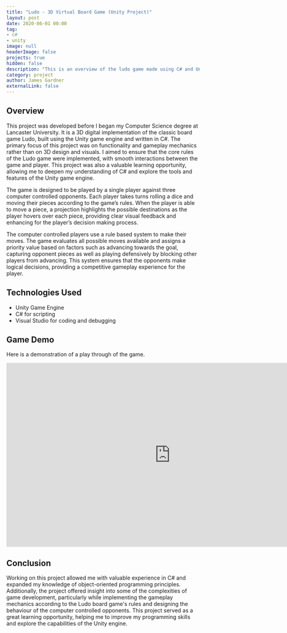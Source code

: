 ```yaml
---
title: "Ludo - 3D Virtual Board Game (Unity Project)"
layout: post
date: 2020-06-01 00:00
tag: 
- c#
- unity
image: null
headerImage: false
projects: true
hidden: false 
description: "This is an overview of the ludo game made using C# and Unity."
category: project
author: James Gardner 
externalLink: false
---
```

## Overview
This project was developed before I began my Computer Science degree at Lancaster University. It is a 3D digital implementation of the classic board game Ludo, built using the Unity game engine and written in C#. The primary focus of this project was on functionality and gameplay mechanics rather than on 3D design and visuals. I aimed to ensure that the core rules of the Ludo game were implemented, with smooth interactions between the game and player. This project was also a valuable learning opportunity, allowing me to deepen my understanding of C# and explore the tools and features of the Unity game engine.

The game is designed to be played by a single player against three computer controlled opponents. Each player takes turns rolling a dice and moving their pieces according to the game’s rules. When the player is able to move a piece, a projection highlights the possible destinations as the player hovers over each piece, providing clear visual feedback and enhancing for the player’s decision making process.

The computer controlled players use a rule based system to make their moves. The game evaluates all possible moves available and assigns a priority value based on factors such as advancing towards the goal, capturing opponent pieces as well as playing defensively by blocking other players from advancing. This system ensures that the opponents make logical decisions, providing a competitive gameplay experience for the player.

## Technologies Used
- Unity Game Engine
- C# for scripting
- Visual Studio for coding and debugging

## Game Demo
Here is a demonstration of a play through of the game. 

<p align="center">
    <iframe width="854" height="480" src="https://www.youtube.com/embed/sz_qlRynPAg?si=4Gzq-Nw_lAp6r5FH" title="YouTube video player" frameborder="0" allow="accelerometer; autoplay; clipboard-write; encrypted-media; gyroscope; picture-in-picture; web-share" allowfullscreen></iframe>
</p>

## Conclusion
Working on this project allowed me with valuable experience in C# and expanded my knowledge of object-oriented programming principles. Additionally, the project offered insight into some of the complexities of game development, particularly while implementing the gameplay mechanics according to the Ludo board game's rules and designing the behaviour of the computer controlled opponents. This project served as a great learning opportunity, helping me to improve my programming skills and explore the capabilities of the Unity engine.   
